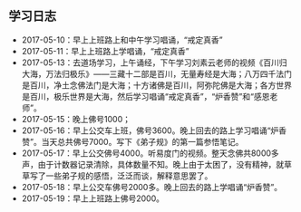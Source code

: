 ## 学习日志
- 2017-05-10：早上上班路上和中午学习唱诵，“戒定真香”
- 2017-05-11：早上上班路上学唱诵，“戒定真香”
- 2017-05-13：去道场学习，上午诵经，下午学习刘素云老师的视频《百川归大海，万法归极乐》——三藏十二部是百川，无量寿经是大海；八万四千法门是百川，净土念佛法门是大海；十方诸佛是百川，阿弥陀佛是大海；各方世界是百川，极乐世界是大海，然后学习唱诵“戒定真香”，“炉香赞”和“感恩老师”。
- 2017-05-15：晚上佛号1000；
- 2017-05-16：早上公交车上班，佛号3600。晚上回去的路上学习唱诵“炉香赞”。当天总共佛号7000。写下《弟子规》的第一篇参悟笔记。
- 2017-05-17：早上公交佛号4000。听易度门的视频。整天念佛共8000多声，由于计数器记录清除，具体数量不知。晚上由于太困了，没有精神，就草草写了一些弟子规的感悟，泛泛而谈，解释意思罢了。
- 2017-05-18：早上公交车佛号2000多。晚上回去的路上学唱诵“炉香赞”。
- 2017-05-19：早上上班路上佛号2000。